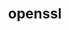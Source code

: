 ---
title: "openssl"
layout: cache
categories: [package, develop-2023-09-24]
meta: {"versions": ["3.1.2"], "compilers": ["apple-clang@=14.0.0", "cce@=15.0.1", "gcc@=10.3.0", "gcc@=11.1.0", "gcc@=11.3.0", "gcc@=12.1.0", "gcc@=7.3.1", "gcc@=7.5.0", "oneapi@=2023.2.0"], "oss": ["amzn2", "rhel8", "sle_hpc15", "ubuntu18.04", "ubuntu20.04", "ubuntu22.04", "ventura"], "platforms": ["darwin", "linux"], "targets": ["aarch64", "neoverse_n1", "ppc64le", "x86_64", "x86_64_v3", "x86_64_v4", "zen4"], "stacks": ["aws-isc", "aws-isc-aarch64", "build_systems", "data-vis-sdk", "e4s", "e4s-cray-rhel", "e4s-cray-sles", "e4s-oneapi", "e4s-power", "gpu-tests", "ml-darwin-aarch64-mps", "ml-linux-x86_64-cpu", "ml-linux-x86_64-cuda", "ml-linux-x86_64-rocm", "radiuss", "radiuss-aws", "radiuss-aws-aarch64", "root", "tutorial"], "num_specs": 12, "num_specs_by_stack": {"root": 12, "ml-darwin-aarch64-mps": 1, "aws-isc-aarch64": 2, "radiuss-aws-aarch64": 2, "radiuss-aws": 1, "aws-isc": 1, "e4s-cray-rhel": 1, "radiuss": 1, "build_systems": 1, "e4s-cray-sles": 1, "e4s-power": 1, "data-vis-sdk": 1, "gpu-tests": 1, "e4s": 1, "e4s-oneapi": 1, "ml-linux-x86_64-rocm": 1, "ml-linux-x86_64-cuda": 1, "tutorial": 2, "ml-linux-x86_64-cpu": 1}}
spec_details: [{"hash": "ybabk5wzjvqnfazhghxrvngr4t4haxzv", "compiler": "apple-clang@=14.0.0", "versions": ["3.1.2"], "os": "ventura", "platform": "darwin", "target": "aarch64", "variants": ["build_system=generic", "certs=mozilla", "~docs", "+shared"], "stacks": ["root", "ml-darwin-aarch64-mps"], "size": "-", "tarball": "https://binaries.spack.io/releases/develop-2023-09-24/build_cache/darwin-ventura-aarch64/apple-clang-14.0.0/openssl-3.1.2/darwin-ventura-aarch64-apple-clang-14.0.0-openssl-3.1.2-ybabk5wzjvqnfazhghxrvngr4t4haxzv.spack"}, {"hash": "pivmgrufninfrjd7glwh2eckpnd4v2sg", "compiler": "gcc@=7.3.1", "versions": ["3.1.2"], "os": "amzn2", "platform": "linux", "target": "aarch64", "variants": ["build_system=generic", "certs=mozilla", "~docs", "+shared"], "stacks": ["aws-isc-aarch64", "root", "radiuss-aws-aarch64"], "size": "-", "tarball": "https://binaries.spack.io/releases/develop-2023-09-24/build_cache/linux-amzn2-aarch64/gcc-7.3.1/openssl-3.1.2/linux-amzn2-aarch64-gcc-7.3.1-openssl-3.1.2-pivmgrufninfrjd7glwh2eckpnd4v2sg.spack"}, {"hash": "fdfbvaojwb2xtn42z4dt2lxgof5jffr3", "compiler": "gcc@=7.3.1", "versions": ["3.1.2"], "os": "amzn2", "platform": "linux", "target": "neoverse_n1", "variants": ["build_system=generic", "certs=mozilla", "~docs", "+shared"], "stacks": ["aws-isc-aarch64", "root", "radiuss-aws-aarch64"], "size": "-", "tarball": "https://binaries.spack.io/releases/develop-2023-09-24/build_cache/linux-amzn2-neoverse_n1/gcc-7.3.1/openssl-3.1.2/linux-amzn2-neoverse_n1-gcc-7.3.1-openssl-3.1.2-fdfbvaojwb2xtn42z4dt2lxgof5jffr3.spack"}, {"hash": "v3l6vwpfmx47hu7sxd2due7kph4cat3k", "compiler": "gcc@=7.3.1", "versions": ["3.1.2"], "os": "amzn2", "platform": "linux", "target": "x86_64_v3", "variants": ["build_system=generic", "certs=mozilla", "~docs", "+shared"], "stacks": ["root", "radiuss-aws", "aws-isc"], "size": "-", "tarball": "https://binaries.spack.io/releases/develop-2023-09-24/build_cache/linux-amzn2-x86_64_v3/gcc-7.3.1/openssl-3.1.2/linux-amzn2-x86_64_v3-gcc-7.3.1-openssl-3.1.2-v3l6vwpfmx47hu7sxd2due7kph4cat3k.spack"}, {"hash": "oc7tvjioxd7xcsyrdqw6k6vrsefzyfl5", "compiler": "cce@=15.0.1", "versions": ["3.1.2"], "os": "rhel8", "platform": "linux", "target": "zen4", "variants": ["build_system=generic", "certs=mozilla", "~docs", "+shared"], "stacks": ["root", "e4s-cray-rhel"], "size": "-", "tarball": "https://binaries.spack.io/releases/develop-2023-09-24/build_cache/linux-rhel8-zen4/cce-15.0.1/openssl-3.1.2/linux-rhel8-zen4-cce-15.0.1-openssl-3.1.2-oc7tvjioxd7xcsyrdqw6k6vrsefzyfl5.spack"}, {"hash": "yr4vpdap5ohublx5fg66ck63byldydyg", "compiler": "gcc@=7.5.0", "versions": ["3.1.2"], "os": "ubuntu18.04", "platform": "linux", "target": "x86_64_v3", "variants": ["build_system=generic", "certs=mozilla", "~docs", "+shared"], "stacks": ["radiuss", "build_systems", "root"], "size": "-", "tarball": "https://binaries.spack.io/releases/develop-2023-09-24/build_cache/linux-ubuntu18.04-x86_64_v3/gcc-7.5.0/openssl-3.1.2/linux-ubuntu18.04-x86_64_v3-gcc-7.5.0-openssl-3.1.2-yr4vpdap5ohublx5fg66ck63byldydyg.spack"}, {"hash": "2cltnkkndo5zdpbu6qnsaynildygf6ln", "compiler": "gcc@=10.3.0", "versions": ["3.1.2"], "os": "sle_hpc15", "platform": "linux", "target": "x86_64_v4", "variants": ["build_system=generic", "certs=mozilla", "~docs", "+shared"], "stacks": ["e4s-cray-sles", "root"], "size": "-", "tarball": "https://binaries.spack.io/releases/develop-2023-09-24/build_cache/linux-sle_hpc15-x86_64_v4/gcc-10.3.0/openssl-3.1.2/linux-sle_hpc15-x86_64_v4-gcc-10.3.0-openssl-3.1.2-2cltnkkndo5zdpbu6qnsaynildygf6ln.spack"}, {"hash": "q5hzooujr4ukuqyv5bixc7e5qtwnobqu", "compiler": "gcc@=11.1.0", "versions": ["3.1.2"], "os": "ubuntu20.04", "platform": "linux", "target": "ppc64le", "variants": ["build_system=generic", "certs=mozilla", "~docs", "+shared"], "stacks": ["root", "e4s-power"], "size": "-", "tarball": "https://binaries.spack.io/releases/develop-2023-09-24/build_cache/linux-ubuntu20.04-ppc64le/gcc-11.1.0/openssl-3.1.2/linux-ubuntu20.04-ppc64le-gcc-11.1.0-openssl-3.1.2-q5hzooujr4ukuqyv5bixc7e5qtwnobqu.spack"}, {"hash": "c3rxrhlgycmw7mfc7yiw3xbg3xbbfzn3", "compiler": "gcc@=11.1.0", "versions": ["3.1.2"], "os": "ubuntu20.04", "platform": "linux", "target": "x86_64_v3", "variants": ["build_system=generic", "certs=mozilla", "~docs", "+shared"], "stacks": ["data-vis-sdk", "gpu-tests", "e4s", "root"], "size": "-", "tarball": "https://binaries.spack.io/releases/develop-2023-09-24/build_cache/linux-ubuntu20.04-x86_64_v3/gcc-11.1.0/openssl-3.1.2/linux-ubuntu20.04-x86_64_v3-gcc-11.1.0-openssl-3.1.2-c3rxrhlgycmw7mfc7yiw3xbg3xbbfzn3.spack"}, {"hash": "g5gzkdxbiwdjoyaoujsh3yfbus26luq3", "compiler": "oneapi@=2023.2.0", "versions": ["3.1.2"], "os": "ubuntu20.04", "platform": "linux", "target": "x86_64", "variants": ["build_system=generic", "certs=mozilla", "~docs", "+shared"], "stacks": ["e4s-oneapi", "root"], "size": "-", "tarball": "https://binaries.spack.io/releases/develop-2023-09-24/build_cache/linux-ubuntu20.04-x86_64/oneapi-2023.2.0/openssl-3.1.2/linux-ubuntu20.04-x86_64-oneapi-2023.2.0-openssl-3.1.2-g5gzkdxbiwdjoyaoujsh3yfbus26luq3.spack"}, {"hash": "eirqxrjyrgnpyo7ak34dcm5a2dyhbeeg", "compiler": "gcc@=11.3.0", "versions": ["3.1.2"], "os": "ubuntu22.04", "platform": "linux", "target": "x86_64_v3", "variants": ["build_system=generic", "certs=mozilla", "~docs", "+shared"], "stacks": ["ml-linux-x86_64-rocm", "ml-linux-x86_64-cuda", "tutorial", "ml-linux-x86_64-cpu", "root"], "size": "-", "tarball": "https://binaries.spack.io/releases/develop-2023-09-24/build_cache/linux-ubuntu22.04-x86_64_v3/gcc-11.3.0/openssl-3.1.2/linux-ubuntu22.04-x86_64_v3-gcc-11.3.0-openssl-3.1.2-eirqxrjyrgnpyo7ak34dcm5a2dyhbeeg.spack"}, {"hash": "ac3yxxtkbb4qnis7l6odnx3be65c6yu4", "compiler": "gcc@=12.1.0", "versions": ["3.1.2"], "os": "ubuntu22.04", "platform": "linux", "target": "x86_64_v3", "variants": ["build_system=generic", "certs=mozilla", "~docs", "+shared"], "stacks": ["tutorial", "root"], "size": "-", "tarball": "https://binaries.spack.io/releases/develop-2023-09-24/build_cache/linux-ubuntu22.04-x86_64_v3/gcc-12.1.0/openssl-3.1.2/linux-ubuntu22.04-x86_64_v3-gcc-12.1.0-openssl-3.1.2-ac3yxxtkbb4qnis7l6odnx3be65c6yu4.spack"}]
---
